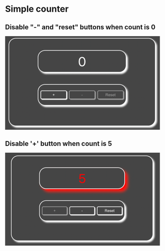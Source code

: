 # Simple counter

## Disable "-" and "reset" buttons when count is 0

![img_4.png](src/images/img_4.png)

## Disable '+' button when count is 5

![img_3.png](src/images/img_3.png)